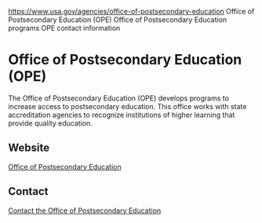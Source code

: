 

https://www.usa.gov/agencies/office-of-postsecondary-education
Office of Postsecondary Education (OPE)
Office of Postsecondary Education programs
OPE contact information

Office of Postsecondary Education
(OPE)
=======================================

The Office of Postsecondary Education (OPE) develops programs to increase access to postsecondary education. This office works with state accreditation agencies to recognize institutions of higher learning that provide quality education.

Website
-------

[Office of Postsecondary Education](http://www2.ed.gov/about/offices/list/ope/index.html)

Contact
-------

[Contact the Office of Postsecondary Education](https://www2.ed.gov/about/offices/list/ope/contacts.html)
